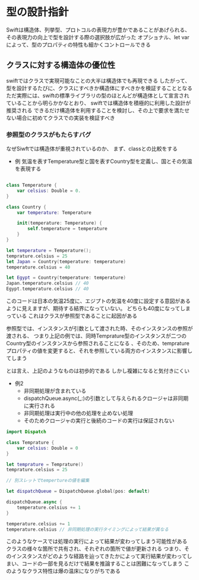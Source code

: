 # 型の設計指針

Swiftは構造体、列挙型、プロトコルの表現力が豊かであることがあげられる、
その表現力の向上で型を設計する際の選択肢が広がった
オプショナル、let var によって、型のプロパティの特性も細かくコントロールできる

## クラスに対する構造体の優位性
swiftではクラスで実現可能なことの大半は構造体でも再現できる
したがって、型を設計するたびに、クラスにすべきか構造体にすべきかを検証することとなる
ただ実際には、swiftの標準ライブラリの型のほとんどが構造体として宣言されていることから明らかかなとおり、
swiftでは構造体を積極的に利用した設計が推奨される
できるだけ構造体を利用することを検討し、その上で要求を満たせない場合に初めてクラスでの実装を検証すべき

### 参照型のクラスがもたらすバグ
なぜSiwftでは構造体が重視されているのか、
まず、classとの比較をする

- 例 気温を表すTemperature型と国を表すCountry型を定義し、国とその気温を表現する

``` swift

class Temperature {
    var celsius: Double = 0.
}

class Country {
    var temperature: Temperature

    init(temperature: Temperature) {
        self.temperature = temperature
    }
}

let temperature = Temperature();
temprature.celsius = 25
let Japan = Country(temperature: temperature)
temperature.celsius = 40

let Egypt = Country(temperature: temperature)
Japan.temperature.celsius // 40
Egypt.temperature.celsius // 40

```

このコードは日本の気温25度に、エジプトの気温を40度に設定する意図があるように見えますが、期待する結界になっていない。
どちらも40度になってしまっている
これはクラスが参照型であることに起因がある


参照型では、インスタンスが引数として渡された時、そのインスタンスの参照が渡される、
つまり上記の例では、同時Temprature型のインスタンスが二つのCountry型のインスタンスから参照されることになる
、そのため、tempratureプロパティの値を変更すると、それを参照している両方のインスタンスに影響してしまう

とは言え、上記のようなものは初歩的である
しかし複雑になると気付きにくい

- 例2 
  - 非同期処理が含まれている
  - dispatchQueue.async(_:)の引数として与えられるクロージャは非同期に実行される
  - 非同期処理は実行中の他の処理を止めない処理
  - そのためクロージャの実行と後続のコードの実行は保証されない

``` swift
import Dispatch

class Temprature {
    var celsius: Double = 0
}

let temprature = Temprature()
temprature.celsius = 25

// 別スレットでtempertureの値を編集

let dispatchQueue = DispatchQueue.global(pos: default)

dispatchQueue.async {
    temperature.celsius += 1
}

temperature.celsius += 1
temperature.celsius // 非同期処理の実行タイミングによって結果が異なる

```

このようなケースでは処理の実行によって結果が変わってしまう可能性がある
クラスの様々な箇所で共有され、それぞれの箇所で値が更新される
つまり、そのインスタンスがどのような経路を辿ってきたかによって実行結果が変わってしまい、コードの一部を見るだけで結果を推論することは困難になってしまう
このようなクラス特性は爆の温床になりがちである
